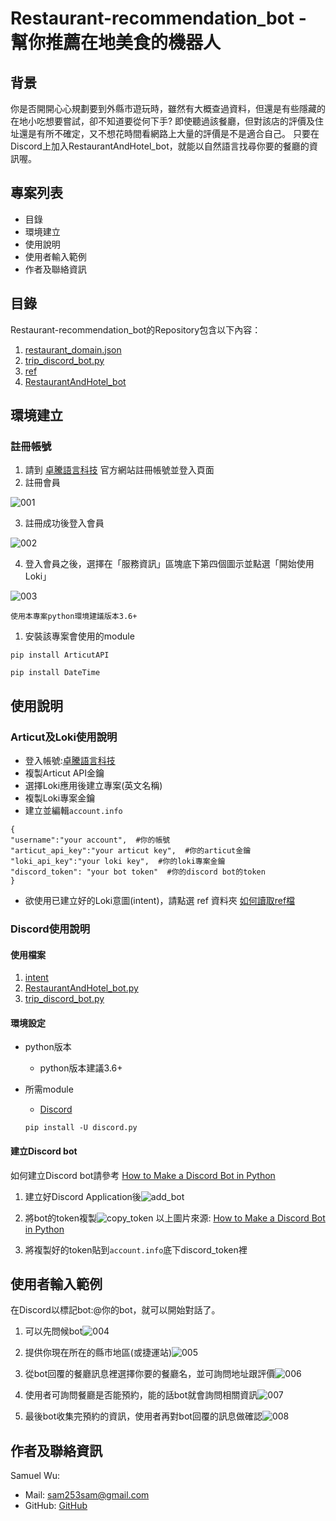 # Restaurant-recommendation_bot - 幫你推薦在地美食的機器人

## **背景**
你是否開開心心規劃要到外縣市遊玩時，雖然有大概查過資料，但還是有些隱藏的在地小吃想要嘗試，卻不知道要從何下手?
即使聽過該餐廳，但對該店的評價及住址還是有所不確定，又不想花時間看網路上大量的評價是不是適合自己。
只要在Discord上加入RestaurantAndHotel_bot，就能以自然語言找尋你要的餐廳的資訊喔。

## **專案列表**
+ 目錄
+ 環境建立
+ 使用說明
+ 使用者輸入範例
+ 作者及聯絡資訊

## **目錄**
Restaurant-recommendation_bot的Repository包含以下內容：

1. [restaurant_domain.json](https://github.com/WuSiangRu/LokiHub/blob/main/Restaurant-recommendation_bot/data/restaurant_domain.json)
2. [trip_discord_bot.py](https://github.com/WuSiangRu/LokiHub/blob/main/Restaurant-recommendation_bot/trip_discord_bot.py)
3. [ref](https://github.com/WuSiangRu/LokiHub/tree/main/Restaurant-recommendation_bot/ref)
4. [RestaurantAndHotel_bot](https://github.com/WuSiangRu/LokiHub/blob/main/Restaurant-recommendation_bot/RestaurantAndHotel_bot.py)

## **環境建立**
### **註冊帳號**
1. 請到 [卓騰語言科技](https://api.droidtown.co/) 官方網站註冊帳號並登入頁面
2. 註冊會員

![](https://raw.githubusercontent.com/WuSiangRu/RestaurantAndHotel_bot/main/pic/001.JPG "001")

3. 註冊成功後登入會員

![](https://raw.githubusercontent.com/WuSiangRu/RestaurantAndHotel_bot/main/pic/002.JPG "002")

4. 登入會員之後，選擇在「服務資訊」區塊底下第四個圖示並點選「開始使用Loki」

![](https://raw.githubusercontent.com/WuSiangRu/RestaurantAndHotel_bot/main/pic/003.JPG "003")

`使用本專案python環境建議版本3.6+`
1. 安裝該專案會使用的module
```
pip install ArticutAPI
```
```
pip install DateTime
```
## **使用說明**
### **Articut及Loki使用說明**
+ 登入帳號:[卓騰語言科技](https://api.droidtown.co/)
+ 複製Articut API金鑰
+ 選擇Loki應用後建立專案(英文名稱)
+ 複製Loki專案金鑰
+ 建立並編輯`account.info`
```
{
"username":"your account",  #你的帳號
"articut_api_key":"your articut key",  #你的articut金鑰
"loki_api_key":"your loki key",  #你的loki專案金鑰
"discord_token": "your bot token"  #你的discord bot的token
}
```
+ 欲使用已建立好的Loki意圖(intent)，請點選 ref 資料夾 [如何讀取ref檔](https://api.droidtown.co/document/#Loki_3)

### **Discord使用說明**
#### **使用檔案**
1. [intent](https://github.com/WuSiangRu/LokiHub/tree/main/Restaurant-recommendation_bot/intent)
2. [RestaurantAndHotel_bot.py](https://github.com/WuSiangRu/LokiHub/blob/main/Restaurant-recommendation_bot/RestaurantAndHotel_bot.py)
3. [trip_discord_bot.py](https://github.com/WuSiangRu/LokiHub/blob/main/Restaurant-recommendation_bot/trip_discord_bot.py)

#### **環境設定**
+ python版本
    + python版本建議3.6+
+ 所需module
    + [Discord](https://pypi.org/project/discord.py/)
    
    `pip install -U discord.py`
#### **建立Discord bot**
如何建立Discord bot請參考 [How to Make a Discord Bot in Python](https://realpython.com/how-to-make-a-discord-bot-python/)
1. 建立好Discord Application後![](https://files.realpython.com/media/discord-bot-add-bot.4735c88ff16b.png "add_bot")

2. 將bot的token複製![](https://files.realpython.com/media/discord-bot-rename-bot.008fd6ed6354.png "copy_token")
以上圖片來源: [How to Make a Discord Bot in Python](https://realpython.com/how-to-make-a-discord-bot-python/)

3. 將複製好的token貼到`account.info`底下discord_token裡

## **使用者輸入範例**
在Discord以標記bot:@你的bot，就可以開始對話了。
1. 可以先問候bot![](https://raw.githubusercontent.com/WuSiangRu/RestaurantAndHotel_bot/main/pic/004.JPG "004")

2. 提供你現在所在的縣市地區(或捷運站)![](https://raw.githubusercontent.com/WuSiangRu/RestaurantAndHotel_bot/main/pic/005.JPG "005")

3. 從bot回覆的餐廳訊息裡選擇你要的餐廳名，並可詢問地址跟評價![](https://raw.githubusercontent.com/WuSiangRu/RestaurantAndHotel_bot/main/pic/006.JPG "006")

4. 使用者可詢問餐廳是否能預約，能的話bot就會詢問相關資訊![](https://raw.githubusercontent.com/WuSiangRu/RestaurantAndHotel_bot/main/pic/007.JPG "007")

5. 最後bot收集完預約的資訊，使用者再對bot回覆的訊息做確認![](https://raw.githubusercontent.com/WuSiangRu/RestaurantAndHotel_bot/main/pic/008.JPG "008")

## **作者及聯絡資訊**
Samuel Wu: 
+ Mail: sam253sam@gmail.com
+ GitHub: [GitHub](https://github.com/WuSiangRu)